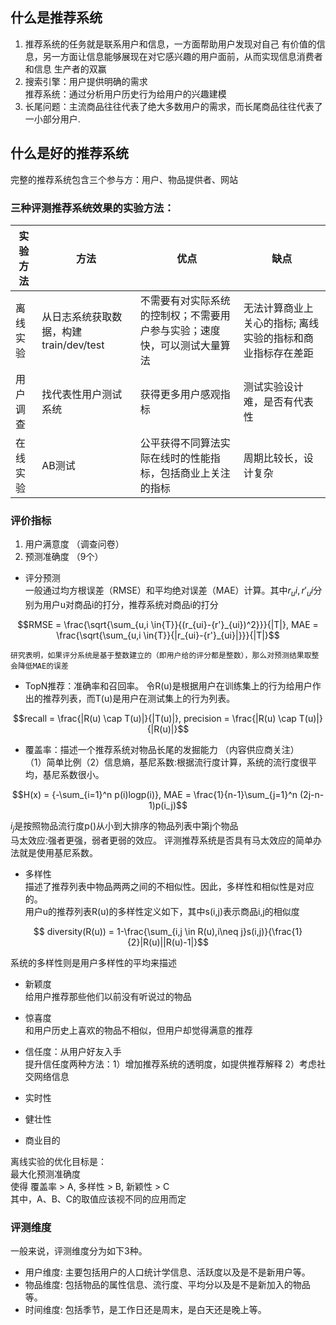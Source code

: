 ## 什么是推荐系统
1. 推荐系统的任务就是联系用户和信息，一方面帮助用户发现对自己
有价值的信息，另一方面让信息能够展现在对它感兴趣的用户面前，从而实现信息消费者和信息
生产者的双赢
2. 搜索引擎：用户提供明确的需求 
   <br/>推荐系统：通过分析用户历史行为给用户的兴趣建模</br>
3. 长尾问题：主流商品往往代表了绝大多数用户的需求，而长尾商品往往代表了一小部分用户.

## 什么是好的推荐系统
完整的推荐系统包含三个参与方：用户、物品提供者、网站

### 三种评测推荐系统效果的实验方法：


实验方法 | 方法  | 优点  | 缺点
---|--- |---  |---
离线实验 | 从日志系统获取数据，构建train/dev/test | 不需要有对实际系统的控制权；不需要用户参与实验；速度快，可以测试大量算法 | 无法计算商业上关心的指标; 离线实验的指标和商业指标存在差距
用户调查 | 找代表性用户测试系统| 获得更多用户感观指标 | 测试实验设计难，是否有代表性
在线实验 | AB测试 |公平获得不同算法实际在线时的性能指标，包括商业上关注的指标  | 周期比较长，设计复杂


### 评价指标
1. 用户满意度 （调查问卷）
2. 预测准确度 （9个）
-    评分预测
    <br/>一般通过均方根误差（RMSE）和平均绝对误差（MAE）计算。其中$r_ui,r'_ui$分别为用户u对商品i的打分，推荐系统对商品i的打分</br>

```math
RMSE = \frac{\sqrt{\sum_{u,i \in{T}}{(r_{ui}-{r'}_{ui})^2}}}{|T|}, MAE = \frac{\sqrt{\sum_{u,i \in{T}}{|r_{ui}-{r'}_{ui}|}}}{|T|}
```
    研究表明，如果评分系统是基于整数建立的（即用户给的评分都是整数），那么对预测结果取整会降低MAE的误差
-    TopN推荐：准确率和召回率。
令R(u)是根据用户在训练集上的行为给用户作出的推荐列表，而T(u)是用户在测试集上的行为列表。

```math
recall = \frac{|R(u) \cap T(u)|}{|T(u)|}, 
precision = \frac{|R(u) \cap T(u)|}{|R(u)|}
```

-    覆盖率：描述一个推荐系统对物品长尾的发掘能力 （内容供应商关注）
    <br/>（1）简单比例（2）信息熵，基尼系数:根据流行度计算，系统的流行度很平均，基尼系数很小。</br>
```math
H(x) = {-\sum_{i=1}^n p(i)logp(i)}, MAE = \frac{1}{n-1}\sum_{j=1}^n (2j-n-1)p(i_j)
```
   $i_j$是按照物品流行度p()从小到大排序的物品列表中第j个物品
   <br/>马太效应:强者更强，弱者更弱的效应。
   评测推荐系统是否具有马太效应的简单办法就是使用基尼系数。

-  多样性
   <br/>描述了推荐列表中物品两两之间的不相似性。因此，多样性和相似性是对应的。</br>
   用户u的推荐列表R(u)的多样性定义如下，其中s(i,j)表示商品i,j的相似度
```math
   diversity(R(u)) = 1-\frac{\sum_{i,j \in R(u),i\neq j}s(i,j)}{\frac{1}{2}|R(u)||R(u)-1|}
```
   系统的多样性则是用户多样性的平均来描述

-  新颖度
   <br/>给用户推荐那些他们以前没有听说过的物品 </br>

-  惊喜度
   <br/>和用户历史上喜欢的物品不相似，但用户却觉得满意的推荐 </br>
-  信任度：从用户好友入手
  <br/>提升信任度两种方法：1）增加推荐系统的透明度，如提供推荐解释 2）考虑社交网络信息
-  实时性
-  健壮性
-  商业目的

离线实验的优化目标是：
<br/>最大化预测准确度</br>
使得 覆盖率 > A, 多样性 > B, 新颖性 > C
<br/>其中，A、B、C的取值应该视不同的应用而定

### 评测维度
一般来说，评测维度分为如下3种。
- 用户维度: 主要包括用户的人口统计学信息、活跃度以及是不是新用户等。
- 物品维度: 包括物品的属性信息、流行度、平均分以及是不是新加入的物品等。
- 时间维度: 包括季节，是工作日还是周末，是白天还是晚上等。